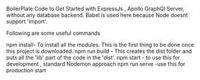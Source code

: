 BoilerPlate Code to Get Started with ExpressJs , Apollo GraphQl Server, without any database backend.
Babel is used here because Node doesnt support 'import'. 

Following are some useful commands

npm install- To install all the modules. This is the first thing to be done once this project is downloaded.
npm run build - This creates the dist folder and puts all the 'lib' part of the code in the 'dist'. 
npm start  - to use this for development , standard Nodemon approach
npm run serve -use this for production start